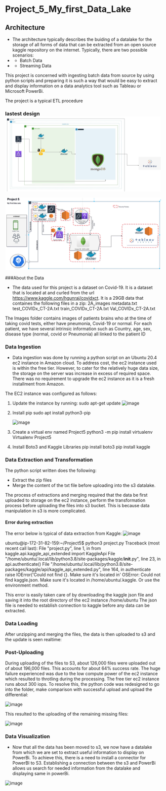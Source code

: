 # Project_5_My_first_Data_Lake
## Architecture

* The architecture typically describes the buiding of a datalake for the storage of all forms of data that can be extracted from an open source kaggle repository on the internet. Typically, there are two possible scenarios:
* - Batch Data
* - Streaming Data
 
This project is concerned with ingesting batch data from source by using python scripts and preparing it is such a way that would be easy to extract and display information on a data analytics tool such as Tableau or Microsoft PowerBi.

The project is a typical ETL procedure


### lastest design ![Architecture](/pylab.jpg)
![Architecture](/datalake.png)

###About the Data
* The data used for this project is a dataset on Covid-19. It is a dataset that is located at and curled from the url https://www.kaggle.com/hgunraj/covidxct. It is a 29GB data that containes the following files in a zip:
2A_images
metadata.txt
test_COVIDx_CT-2A.txt
train_COVIDx_CT-2A.txt
Val_COVIDx_CT-2A.txt

The Images folder contains images of patients brains who at the time of taking covid tests, either have pneumonia, Covid-19 or normal. For each patient, we have several intrinsic information such as Country, age, sex, disease type (normal, covid or Pneumonia) all linked to the patient ID

### Data Ingestion
* Data ingestion was done by running a python script on an Ubuntu 20.4 ec2 instance in Amazon cloud. To address cost, the ec2 instance used is within the free tier. However, to cater for the relatively huge data size, the storage on the server was increase in excess of required space. There was no requirement to upgrade the ec2 instance as it is a fresh installment from Amazon. 

The EC2 instance was configured as follows:
1. Update the instance by running:
   sudo apt-get update
   ![image](https://user-images.githubusercontent.com/67946241/110030514-25c05600-7d36-11eb-88f9-ef06dcc135c8.png)
   
2. Install pip
   sudo apt install python3-pip
   
   ![image](https://user-images.githubusercontent.com/67946241/110030468-15a87680-7d36-11eb-9f67-bb689cb57bbc.png)
   
3. Create a virtual env named Project5
   python3 -m pip install virtualenv
   Virtualenv Project5
4. Install Boto3 and Kaggle Libraries
   pip install boto3
   pip install kaggle
    

### Data Extraction and Transformation
The python script written does the following:
* Extract the zip files
* Merge the content of the txt file before uploading into the s3 datalake. 
 
The process of extractions and merging required that the data be first uploaded to storage on the ec2 instance, perform the transformation process before uploading the files into s3 bucket. This is because data manipulation in s3 is more complicated.
 
#### Error during extraction
The error below is typical of data extraction from Kaggle:
![image](https://user-images.githubusercontent.com/67946241/110030182-b0ed1c00-7d35-11eb-9db7-d2381c78886f.png)

  ubuntu@ip-172-31-82-159:~/Project5$ python3 project.py
Traceback (most recent call last):
  File "project.py", line 1, in <module>
    from kaggle.api.kaggle_api_extended import KaggleApi
  File "/home/ubuntu/.local/lib/python3.8/site-packages/kaggle/__init__.py", line 23, in <module>
    api.authenticate()
  File "/home/ubuntu/.local/lib/python3.8/site-packages/kaggle/api/kaggle_api_extended.py", line 164, in authenticate
    raise IOError('Could not find {}. Make sure it\'s located in'
OSError: Could not find kaggle.json. Make sure it's located in /home/ubuntu/.kaggle. Or use the environment method.

This error is easily taken care of by downloading the kaggle json file and saving it into the root directory of the ec2 instance /home/ubuntu
The json file is needed to establish connection to kaggle before any data can be extracted.

 ### Data Loading
After unzipping and merging the files, the data is then uploaded to s3 and the update is seen realtime:


### Post-Uploading
During uploading of the files to S3, about 126,000 files were uploaded out of about 196,000 files. This accounts for about 64% success rate. The huge failure experienced was due to the low compute power of the ec2 instance which resulted to throtling during the processing. The free tier ec2 instance runs about 300 iops. To resolve this, the python code was redesigned to go into the folder, make comparison with successful upload and upload the differential:

![image](https://user-images.githubusercontent.com/67946241/110032185-24902880-7d38-11eb-8dc0-99144b68c8d2.png)


This resulted to the uploading of the remaining missing files:

![image](https://user-images.githubusercontent.com/67946241/110032321-4ab5c880-7d38-11eb-856a-211322168ac0.png)


### Data Visualization
 * Now that all the data has been moved to s3, we now have a datalake from which we are set to extract useful information to display on PowerBi. To achieve this, there is a need to install a connector for PowerBI to S3. Establishing a connection between the s3 and PowerBi allows us search for needed information from the datalake and displaying same in powerBi. 
 
 ![image](https://user-images.githubusercontent.com/67946241/110034245-7e91ed80-7d3a-11eb-951f-625ae1973390.png)


